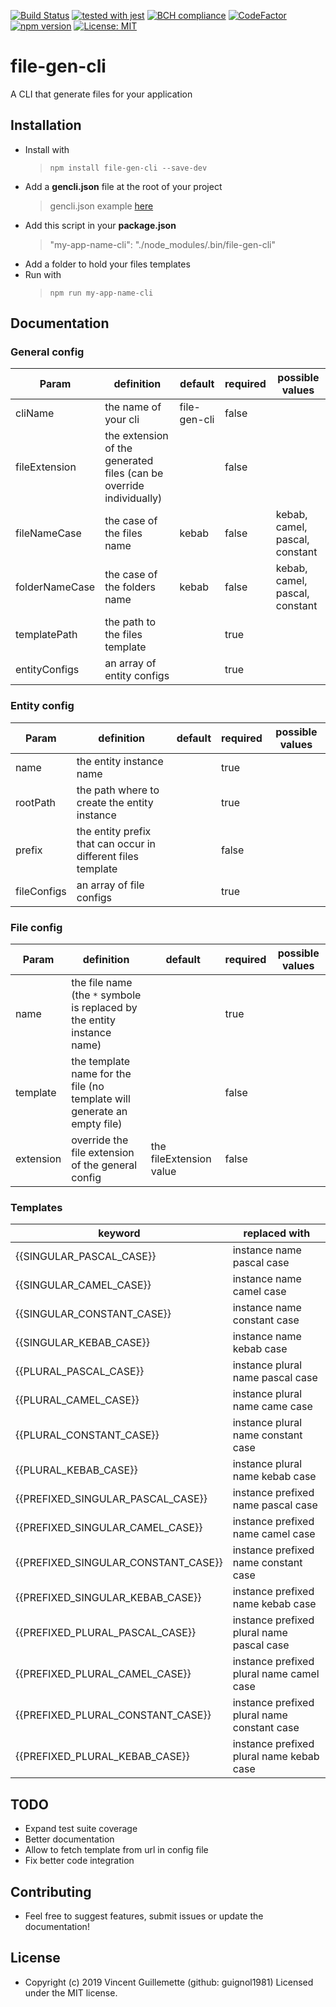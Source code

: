 
[![Build Status](https://travis-ci.com/guignol1981/file-gen-cli.svg?branch=master)](https://travis-ci.com/guignol1981/file-gen-cli)
[![tested with jest](https://img.shields.io/badge/tested_with-jest-99424f.svg)](https://github.com/facebook/jest)
[![BCH compliance](https://bettercodehub.com/edge/badge/guignol1981/file-gen-cli?branch=master)](https://bettercodehub.com/)
[![CodeFactor](https://www.codefactor.io/repository/github/guignol1981/file-gen-cli/badge)](https://www.codefactor.io/repository/github/guignol1981/file-gen-cli)
[![npm version](https://badge.fury.io/js/file-gen-cli.svg)](https://badge.fury.io/js/file-gen-cli)
[![License: MIT](https://img.shields.io/badge/License-MIT-yellow.svg)](https://opensource.org/licenses/MIT)

# file-gen-cli

A CLI that generate files for your application

## Installation
 - Install with
 	> `npm install file-gen-cli --save-dev`
 - Add a **gencli.json** file at the root of your project
	>  gencli.json example [here](https://github.com/guignol1981/file-gen-cli/blob/master/src/tests/gencli.json)
 - Add this script in your **package.json**
 	>  "my-app-name-cli": "./node_modules/.bin/file-gen-cli"
 - Add a folder to hold your files templates
 - Run with
 	>  `npm run my-app-name-cli`

## Documentation

### General config
|  Param |  definition  |  default | required | possible values |
|-|-|-|-|-|
|cliName|the name of your cli|file-gen-cli|false|
|fileExtension|the extension of the generated files (can be override individually)||false|
|fileNameCase|the case of the files name|kebab|false|kebab, camel, pascal, constant
|folderNameCase|the case of the folders name|kebab|false|kebab, camel, pascal, constant|
|templatePath|the path to the files template||true||
|entityConfigs|an array of entity configs||true||

### Entity config
|  Param |  definition  |  default | required | possible values |
|-|-|-|-|-|
|name|the entity instance name||true||
|rootPath|the path where to create the entity instance||true||
|prefix|the entity prefix that can occur in different files template||false||
|fileConfigs|an array of file configs||true||

### File config
|  Param |  definition  |  default | required | possible values |
|-|-|-|-|-|
|name|the file name (the `*` symbole is replaced by the entity instance name)||true||
|template|the template name for the file (no template will generate an empty file)||false||
|extension|override the file extension of the general config|the fileExtension value|false||

### Templates

|keyword|replaced with|
|-|-|
|{{SINGULAR_PASCAL_CASE}}|instance name pascal case|
|{{SINGULAR_CAMEL_CASE}}|instance name camel case|
|{{SINGULAR_CONSTANT_CASE}}|instance name constant case|
|{{SINGULAR_KEBAB_CASE}}|instance name kebab case|
|{{PLURAL_PASCAL_CASE}}|instance plural name pascal case|
|{{PLURAL_CAMEL_CASE}}|instance plural name came case|
|{{PLURAL_CONSTANT_CASE}}|instance plural name constant case|
|{{PLURAL_KEBAB_CASE}}|instance plural name kebab case|
|{{PREFIXED_SINGULAR_PASCAL_CASE}}|instance prefixed name pascal case|
|{{PREFIXED_SINGULAR_CAMEL_CASE}}|instance prefixed name camel case|
|{{PREFIXED_SINGULAR_CONSTANT_CASE}}|instance prefixed name constant case|
|{{PREFIXED_SINGULAR_KEBAB_CASE}}|instance prefixed name kebab case|
|{{PREFIXED_PLURAL_PASCAL_CASE}}|instance prefixed plural name pascal case|
|{{PREFIXED_PLURAL_CAMEL_CASE}}|instance prefixed plural name camel case|
|{{PREFIXED_PLURAL_CONSTANT_CASE}}|instance prefixed plural name constant case|
|{{PREFIXED_PLURAL_KEBAB_CASE}}|instance prefixed plural name kebab case|

## TODO

 - Expand test suite coverage
 - Better documentation
 - Allow to fetch template from url in config file
 - Fix better code integration

## Contributing

 - Feel free to suggest features, submit issues or update the documentation!

## License

- Copyright (c) 2019 Vincent Guillemette (github: guignol1981) Licensed under the MIT license.

